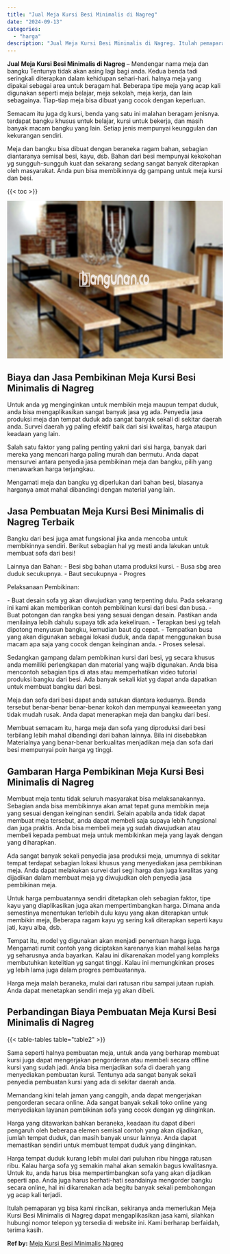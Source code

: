 ```yaml
---
title: "Jual Meja Kursi Besi Minimalis di Nagreg"
date: "2024-09-13"
categories: 
  - "harga"
description: "Jual Meja Kursi Besi Minimalis di Nagreg. Itulah pemaparan yg bisa kami rincikan, sekiranya anda memerlukan Meja Kursi Besi Minimalis di Nagreg dapat mengapl..."
---
```


**Jual Meja Kursi Besi Minimalis di Nagreg** – Mendengar nama meja dan bangku Tentunya tidak akan asing lagi bagi anda. Kedua benda tadi seringkali diterapkan dalam kehidupan sehari-hari. halnya meja yang dipakai sebagai area untuk beragam hal. Beberapa tipe meja yang acap kali digunakan seperti meja belajar, meja sekolah, meja kerja, dan lain sebagainya. Tiap-tiap meja bisa dibuat yang cocok dengan keperluan.

Semacam itu juga dg kursi, benda yang satu ini malahan beragam jenisnya. terdapat bangku khusus untuk belajar, kursi untuk bekerja, dan masih banyak macam bangku yang lain. Setiap jenis mempunyai keunggulan dan kekurangan sendiri.

Meja dan bangku bisa dibuat dengan beraneka ragam bahan, sebagian diantaranya semisal besi, kayu, dsb. Bahan dari besi mempunyai kekokohan yg sungguh-sungguh kuat dan sekarang sedang sangat banyak diterapkan oleh masyarakat. Anda pun bisa membikinnya dg gampang untuk meja kursi dan besi.

{{< toc >}}

![Jual Meja Kursi Besi Minimalis di Nagreg](/images/jual-meja-besi-murah32.png)

## Biaya dan Jasa Pembikinan Meja Kursi Besi Minimalis di Nagreg

Untuk anda yg menginginkan untuk membikin meja maupun tempat duduk, anda bisa mengaplikasikan sangat banyak jasa yg ada. Penyedia jasa produksi meja dan tempat duduk ada sangat banyak sekali di sekitar daerah anda. Survei daerah yg paling efektif baik dari sisi kwalitas, harga ataupun keadaan yang lain.

Salah satu faktor yang paling penting yakni dari sisi harga, banyak dari mereka yang mencari harga paling murah dan bermutu. Anda dapat mensurvei antara penyedia jasa pembikinan meja dan bangku, pilih yang menawarkan harga terjangkau.

Mengamati meja dan bangku yg diperlukan dari bahan besi, biasanya harganya amat mahal dibandingi dengan material yang lain.

## Jasa Pembuatan Meja Kursi Besi Minimalis di Nagreg Terbaik

Bangku dari besi juga amat fungsional jika anda mencoba untuk membikinnya sendiri. Berikut sebagian hal yg mesti anda lakukan untuk membuat sofa dari besi!

Lainnya dan Bahan: - Besi sbg bahan utama produksi kursi. - Busa sbg area duduk secukupnya. - Baut secukupnya - Progres

Pelaksanaan Pembikinan:

\- Buat desain sofa yg akan diwujudkan yang terpenting dulu. Pada sekarang ini kami akan memberikan contoh pembikinan kursi dari besi dan busa. - Buat potongan dan rangka besi yang sesuai dengan desain. Pastikan anda menilainya lebih dahulu supaya tdk ada kekeliruan. - Terapkan besi yg telah dipotong menyusun bangku, kemudian baut dg cepat. - Tempatkan busa yang akan digunakan sebagai lokasi duduk, anda dapat menggunakan busa macam apa saja yang cocok dengan keinginan anda. - Proses selesai.

Sedangkan gampang dalam pembikinan kursi dari besi, yg secara khusus anda memiliki perlengkapan dan material yang wajib digunakan. Anda bisa mencontoh sebagian tips di atas atau memperhatikan video tutorial produksi bangku dari besi. Ada banyak sekali kiat yg dapat anda dapatkan untuk membuat bangku dari besi.

Meja dan sofa dari besi dapat anda satukan diantara keduanya. Benda tersebut benar-benar benar-benar kokoh dan mempunyai keaweeetan yang tidak mudah rusak. Anda dapat menerapkan meja dan bangku dari besi.

Membuat semacam itu, harga meja dan sofa yang diproduksi dari besi terbilang lebih mahal dibandingi dari bahan lainnya. Bila ini disebabkan Materialnya yang benar-benar berkualitas menjadikan meja dan sofa dari besi mempunyai poin harga yg tinggi.

## Gambaran Harga Pembikinan Meja Kursi Besi Minimalis di Nagreg

Membuat meja tentu tidak seluruh masyarakat bisa melaksanakannya. Sebagian anda bisa membikinnya akan amat tepat guna membikin meja yang sesuai dengan keinginan sendiri. Selain apabila anda tidak dapat membuat meja tersebut, anda dapat membeli saja supaya lebih fungsional dan juga praktis. Anda bisa membeli meja yg sudah diwujudkan atau membeli kepada pembuat meja untuk membikinkan meja yang layak dengan yang diharapkan.

Ada sangat banyak sekali penyedia jasa produksi meja, umumnya di sekitar tempat terdapat sebagian lokasi khusus yang menyediakan jasa pembikinan meja. Anda dapat melakukan survei dari segi harga dan juga kwalitas yang dijadikan dalam membuat meja yg diwujudkan oleh penyedia jasa pembikinan meja.

Untuk harga pembuatannya sendiri ditetapkan oleh sebagian faktor, tipe kayu yang diaplikasikan juga akan mempertimbangkan harga. Dimana anda semestinya menentukan terlebih dulu kayu yang akan diterapkan untuk membikin meja, Beberapa ragam kayu yg sering kali diterapkan seperti kayu jati, kayu alba, dsb.

Tempat itu, model yg digunakan akan menjadi penentuan harga juga. Mengamati rumit contoh yang diciptakan karenanya kian mahal kelas harga yg seharusnya anda bayarkan. Kalau ini dikarenakan model yang kompleks membutuhkan ketelitian yg sangat tinggi. Kalau ini memungkinkan proses yg lebih lama juga dalam progres pembuatannya.

Harga meja malah beraneka, mulai dari ratusan ribu sampai jutaan rupiah. Anda dapat menetapkan sendiri meja yg akan dibeli.

## Perbandingan Biaya Pembuatan Meja Kursi Besi Minimalis di Nagreg

{{< table-tables table="table2" >}}

Sama seperti halnya pembuatan meja, untuk anda yang berharap membuat kursi juga dapat mengerjakan pengorderan atau membeli secara offline kursi yang sudah jadi. Anda bisa menjadikan sofa di daerah yang menyediakan pembuatan kursi. Tentunya ada sangat banyak sekali penyedia pembuatan kursi yang ada di sekitar daerah anda.

Memandang kini telah jaman yang canggih, anda dapat mengerjakan pengorderan secara online. Ada sangat banyak sekali toko online yang menyediakan layanan pembikinan sofa yang cocok dengan yg diinginkan.

Harga yang ditawarkan bahkan beraneka, keadaan itu dapat diberi pengaruh oleh beberapa elemen semisal contoh yang akan dijadikan, jumlah tempat duduk, dan masih banyak unsur lainnya. Anda dapat memastikan sendiri untuk membuat tempat duduk yang diinginkan.

Harga tempat duduk kurang lebih mulai dari puluhan ribu hingga ratusan ribu. Kalau harga sofa yg semakin mahal akan semakin bagus kwalitasnya. Untuk itu, anda harus bisa mempertimbangkan sofa yang akan dijadikan seperti apa. Anda juga harus berhati-hati seandainya mengorder bangku secara online, hal ini dikarenakan ada begitu banyak sekali pembohongan yg acap kali terjadi.

Itulah pemaparan yg bisa kami rincikan, sekiranya anda memerlukan Meja Kursi Besi Minimalis di Nagreg dapat mengaplikasikan jasa kami, silahkan hubungi nomor telepon yg tersedia di website ini. Kami berharap berfaidah, terima kasih.

**Ref by:** [Meja Kursi Besi Minimalis Nagreg](https://id.wikipedia.org/wiki/Meja)
